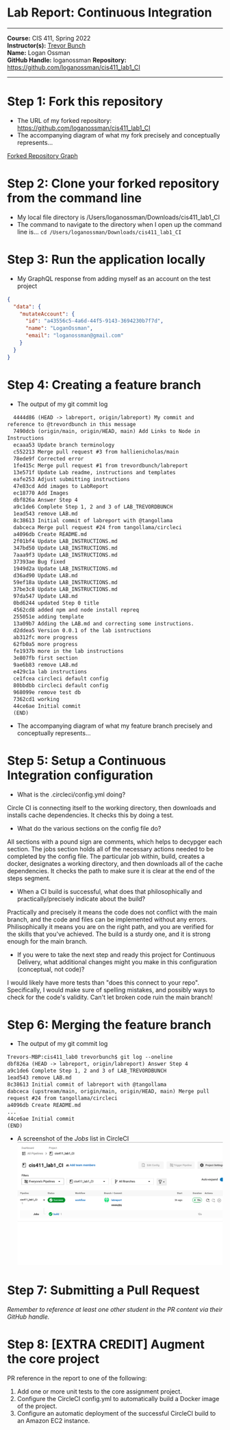 # Lab Report: Continuous Integration
___
**Course:** CIS 411, Spring 2022  
**Instructor(s):** [Trevor Bunch](https://github.com/trevordbunch)  
**Name:** Logan Ossman  
**GitHub Handle:** loganossman 
**Repository:** https://github.com/loganossman/cis411_lab1_CI
___

# Step 1: Fork this repository
- The URL of my forked repository: https://github.com/loganossman/cis411_lab1_CI
- The accompanying diagram of what my fork precisely and conceptually represents...

[Forked Repository Graph](/assets/Git_Branch_v_Fork.png)

# Step 2: Clone your forked repository from the command line  
- My local file directory is /Users/loganossman/Downloads/cis411_lab1_CI
- The command to navigate to the directory when I open up the command line is... ``` cd /Users/loganossman/Downloads/cis411_lab1_CI ```

# Step 3: Run the application locally
- My GraphQL response from adding myself as an account on the test project
``` json
{
  "data": {
    "mutateAccount": {
      "id": "a43556c5-4a6d-44f5-9143-3694230b7f7d",
      "name": "LoganOssman",
      "email": "loganossman@gmail.com"
    }
  }
}
```

# Step 4: Creating a feature branch
- The output of my git commit log
```
  4444d86 (HEAD -> labreport, origin/labreport) My commit and reference to @trevordbunch in this message
  7490dcb (origin/main, origin/HEAD, main) Add Links to Node in Instructions
  ecaaa53 Update branch terminology
  c552213 Merge pull request #3 from hallienicholas/main
  78ede9f Corrected error
  1fe415c Merge pull request #1 from trevordbunch/labreport
  13e571f Update Lab readme, instructions and templates
  eafe253 Adjust submitting instructions
  47e83cd Add images to LabReport
  ec18770 Add Images
  dbf826a Answer Step 4
  a9c1de6 Complete Step 1, 2 and 3 of LAB_TREVORDBUNCH
  1ead543 remove LAB.md
  8c38613 Initial commit of labreport with @tangollama
  dabceca Merge pull request #24 from tangollama/circleci
  a4096db Create README.md
  2f01bf4 Update LAB_INSTRUCTIONS.md
  347bd50 Update LAB_INSTRUCTIONS.md
  7aaa9f3 Update LAB_INSTRUCTIONS.md
  37393ae Bug fixed
  1949d2a Update LAB_INSTRUCTIONS.md
  d36ad90 Update LAB.md
  59ef18a Update LAB_INSTRUCTIONS.md
  37be3c8 Update LAB_INSTRUCTIONS.md
  97da547 Update LAB.md
  0bd6244 updated Step 0 title
  4562cd8 added npm and node install repreq
  255051e adding template
  13a09b7 Adding the LAB.md and correcting some instructions.
  d2ddea5 Version 0.0.1 of the lab isntructions
  ab312fc more progress
  62fb0a5 more progress
  fe1937b more in the lab instructions
  3e807fb first section
  9ae6b83 remove LAB.md
  e429c1a lab instructions
  ce1fcea circleci default config
  80bbdbb circleci default config
  968099e remove test db
  7362cd1 working
  44ce6ae Initial commit
  (END)
```
- The accompanying diagram of what my feature branch precisely and conceptually represents...

# Step 5: Setup a Continuous Integration configuration
- What is the .circleci/config.yml doing?  

Circle CI is connecting itself to the working directory, then downloads and installs cache dependencies. It checks this by doing a test.

- What do the various sections on the config file do?  
   
All sections with a pound sign are comments, which helps to decypger each section. The jobs section holds all of the necessary actions needed to be completed by the config file. The particular job within, build, creates a docker, designates a working directory, and then downloads all of the cache dependencies. It checks the path to make sure it is clear at the end of the steps segment.

- When a CI build is successful, what does that philosophically and practically/precisely indicate about the build?  

Practically and precisely it means the code does not conflict with the main branch, and the code and files can be implemented without any errors. Philisophically it means you are on the right path, and you are verified for the skills that you've achieved. The build is a sturdy one, and it is strong enough for the main branch.

- If you were to take the next step and ready this project for Continuous Delivery, what additional changes might you make in this configuration (conceptual, not code)?  

I would likely have more tests than "does this connect to your repo". Specifically, I would make sure of spelling mistakes, and possibly ways to check for the code's validity. Can't let broken code ruin the main branch!

# Step 6: Merging the feature branch
* The output of my git commit log
```
Trevors-MBP:cis411_lab0 trevorbunch$ git log --oneline
dbf826a (HEAD -> labreport, origin/labreport) Answer Step 4
a9c1de6 Complete Step 1, 2 and 3 of LAB_TREVORDBUNCH
1ead543 remove LAB.md
8c38613 Initial commit of labreport with @tangollama
dabceca (upstream/main, origin/main, origin/HEAD, main) Merge pull request #24 from tangollama/circleci
a4096db Create README.md
...
44ce6ae Initial commit
(END)
```

* A screenshot of the _Jobs_ list in CircleCI
![CircleCI Success](/assets/SuccessfulBuild.png)

# Step 7: Submitting a Pull Request
_Remember to reference at least one other student in the PR content via their GitHub handle._



# Step 8: [EXTRA CREDIT] Augment the core project
PR reference in the report to one of the following:
1. Add one or more unit tests to the core assignment project. 
2. Configure the CircleCI config.yml to automatically build a Docker image of the project.
3. Configure an automatic deployment of the successful CircleCI build to an Amazon EC2 instance.
